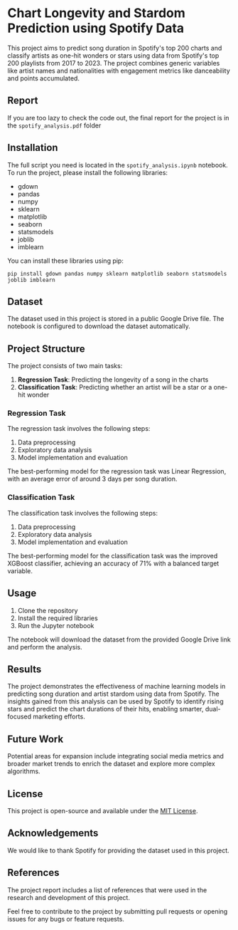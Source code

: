# Chart Longevity and Stardom Prediction using Spotify Data

This project aims to predict song duration in Spotify's top 200 charts and classify artists as one-hit wonders or stars using data from Spotify's top 200 playlists from 2017 to 2023. The project combines generic variables like artist names and nationalities with engagement metrics like danceability and points accumulated.

## Report
If you are too lazy to check the code out, the final report for the project is in the `spotify_analysis.pdf` folder

## Installation
The full script you need is located in the `spotify_analysis.ipynb` notebook.
To run the project, please install the following libraries:

- gdown
- pandas
- numpy
- sklearn
- matplotlib
- seaborn
- statsmodels
- joblib
- imblearn

You can install these libraries using pip:

```
pip install gdown pandas numpy sklearn matplotlib seaborn statsmodels joblib imblearn
```

## Dataset

The dataset used in this project is stored in a public Google Drive file. The notebook is configured to download the dataset automatically.

## Project Structure

The project consists of two main tasks:

1. **Regression Task**: Predicting the longevity of a song in the charts
2. **Classification Task**: Predicting whether an artist will be a star or a one-hit wonder

### Regression Task

The regression task involves the following steps:

1. Data preprocessing
2. Exploratory data analysis
3. Model implementation and evaluation

The best-performing model for the regression task was Linear Regression, with an average error of around 3 days per song duration.

### Classification Task

The classification task involves the following steps:

1. Data preprocessing
2. Exploratory data analysis
3. Model implementation and evaluation

The best-performing model for the classification task was the improved XGBoost classifier, achieving an accuracy of 71% with a balanced target variable.

## Usage

1. Clone the repository
2. Install the required libraries
3. Run the Jupyter notebook

The notebook will download the dataset from the provided Google Drive link and perform the analysis.

## Results

The project demonstrates the effectiveness of machine learning models in predicting song duration and artist stardom using data from Spotify. The insights gained from this analysis can be used by Spotify to identify rising stars and predict the chart durations of their hits, enabling smarter, dual-focused marketing efforts.



## Future Work

Potential areas for expansion include integrating social media metrics and broader market trends to enrich the dataset and explore more complex algorithms.

## License

This project is open-source and available under the [MIT License](LICENSE).

## Acknowledgements

We would like to thank Spotify for providing the dataset used in this project.

## References

The project report includes a list of references that were used in the research and development of this project.

Feel free to contribute to the project by submitting pull requests or opening issues for any bugs or feature requests.
